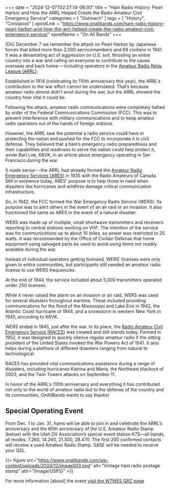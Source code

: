 +++
date = "2024-12-07T02:27:14-06:00"
title = "Ham Radio History: Pearl Harbor and How the ARRL Helped Create the Radio Amateur Civil Emergency Service"
categories = [ "Outreach" ]
tags = [ "History", "Crosspost" ]
xpostLink = "https://www.onallbands.com/ham-radio-history-pearl-harbor-and-how-the-arrl-helped-create-the-radio-amateur-civil-emergency-service/"
xpostName = "On All Bands"
+++

[On] December 7 we remember the attack on Pearl Harbor by Japanese
forces that killed more than 2,000 servicemembers and 68 civilians in
1941. It was a devastating act of aggression on U.S. soil, thrusting an
entire country into a war and calling on everyone to contribute to the
cause overseas and back home---including operators in the 
[Amateur Radio Relay League \(ARRL\)](https://www.arrl.org/).
<!--more-->

Established in 1914 (celebrating its 110th anniversary this year), the
ARRL’s contribution to the war effort cannot be understated. That’s
because amateur radio almost didn’t exist during the war, but the ARRL
showed the country how vital it could be.

Following the attack, amateur radio communications were completely
halted by order of the Federal Communications Commission (FCC). This was
to prevent interference with military communications and to keep amateur
radio operators out of the hands of foreign stations.

However, the ARRL saw the potential a radio service could have in
protecting the nation and pushed for the FCC to incorporate it in civil
defense. They believed that a ham’s emergency radio preparedness and
their capabilities and readiness to serve the nation could help protect
it, wrote Bart Lee, K6VK, in an article about emergency operating in San
Francisco during the war.

It made sense---the ARRL had already formed the
[Amateur Radio Emergency Services \(ARES\)](https://www.onallbands.com/word-of-the-day-what-is-ares/)
in 1935 with the Radio Amateurs of Canada. Still in existence today,
ARES’ purpose is to help those in need when disasters like hurricanes
and wildfires damage critical communication infrastructure.

So, in 1942, the FCC formed the War Emergency Radio Service (WERS). Its
purpose was to alert others in the event of an air raid or an invasion.
It also functioned the same as ARES in the event of a natural disaster.

WERS was made up of multiple, small shortwave transmitters and receivers
reporting to central stations working on VHF. The intention of the
service was for communications up to about 10 miles, so power was
restricted to 25 watts. It was recommended by the Office of Civilian
Defense that home equipment using salvaged parts be used to avoid using
items not readily available during the war.

Instead of individual operators getting licensed, WERS’ licenses were
only given to entire communities, but participants still needed an
amateur radio license to use WERS frequencies.

At the end of 1944, the service included about 5,000 transmitters
operated under 250 licenses.

While it never raised the alarm on an invasion or air raid, WERS was
used for several disasters throughout wartime. These included providing
communications for the flood of the Mississippi and Lake Erie in 1942,
the Atlantic Coast hurricane of 1944, and a snowstorm in western New
York in 1945, according to K6VK.

WERS ended in 1945, just after the war. In its place, the
[Radio Amateur Civil Emergency Service \(RACES\)](https://www.onallbands.com/word-of-the-day-races-the-radio-amateur-civil-emergency-service/)
was created and still stands today. Formed in 1952, it was designed to
quickly silence regular amateur radio if the sitting president of the
United States invoked the War Powers Act of 1941. It also helps during a
plethora of different disasters ranging from natural to technological.

RACES has provided vital communications assistance during a range
of disasters, including hurricanes Katrina and Maria, the Northeast
blackout of 2003, and the Twin Towers attacks on September 11.

In honor of the ARRL’s 110th anniversary and everything it has
contributed not only to the world of amateur radio but to the defense of
the country and its communities, OnAllBands wants to say thanks!

## Special Operating Event

From Dec. 1 to Jan. 31, hams will be able to join in and celebrate the
ARRL’s anniversary and the 60th anniversary of the U.S. Amateur Radio
Stamp (below) with the Utah DX Association’s special event station
K7S—all bands, all modes; 7.260, 14.260, 21.300, 28.470. The first 200
confirmed contacts will receive a used Amateur Radio Stamp. SASE will be
needed to receive your QSL.

{{< figure src="https://www.onallbands.com/wp-content/uploads/2024/12/image003.png" alt="Vintage ham radio postage stamp" attr="(Image/USPS)" >}}

For more information [about] the event [visit the W7WES QRZ page](https://www.qrz.com/db/w7wes)
